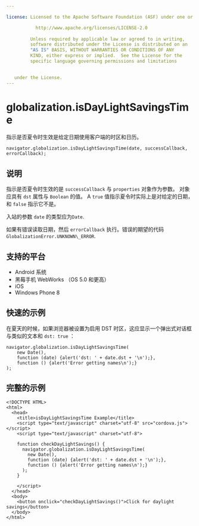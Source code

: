 ```yaml
---

license: Licensed to the Apache Software Foundation (ASF) under one or more contributor license agreements. See the NOTICE file distributed with this work for additional information regarding copyright ownership. The ASF licenses this file to you under the Apache License, Version 2.0 (the "License"); you may not use this file except in compliance with the License. You may obtain a copy of the License at

           http://www.apache.org/licenses/LICENSE-2.0
    
         Unless required by applicable law or agreed to in writing,
         software distributed under the License is distributed on an
         "AS IS" BASIS, WITHOUT WARRANTIES OR CONDITIONS OF ANY
         KIND, either express or implied.  See the License for the
         specific language governing permissions and limitations
    

   under the License.
---
```


# globalization.isDayLightSavingsTime

指示是否夏令时生效是给定日期使用客户端的时区和日历。

    navigator.globalization.isDayLightSavingsTime(date, successCallback, errorCallback);
    

## 说明

指示是否夏令时生效的是 `successCallback` 与 `properties` 对象作为参数。 对象应具有 `dst` 属性与 `Boolean` 的值。 A `true` 值指示夏令时实际上是对给定的日期，和 `false` 指示它不是。

入站的参数 `date` 的类型应为`Date`.

如果有错误读取日期，然后 `errorCallback` 执行。错误的期望的代码`GlobalizationError.UNKNOWN\_ERROR`.

## 支持的平台

*   Android 系统
*   黑莓手机 WebWorks （OS 5.0 和更高）
*   iOS
*   Windows Phone 8

## 快速的示例

在夏天的时候，如果浏览器被设置为启用 DST 时区，这应显示一个弹出式对话框与类似的文本和 `dst: true` ：

    navigator.globalization.isDayLightSavingsTime(
        new Date(),
        function (date) {alert('dst: ' + date.dst + '\n');},
        function () {alert('Error getting names\n');}
    );
    

## 完整的示例

    <!DOCTYPE HTML>
    <html>
      <head>
        <title>isDayLightSavingsTime Example</title>
        <script type="text/javascript" charset="utf-8" src="cordova.js"></script>
        <script type="text/javascript" charset="utf-8">
    
        function checkDayLightSavings() {
          navigator.globalization.isDayLightSavingsTime(
            new Date(),
            function (date) {alert('dst: ' + date.dst + '\n');},
            function () {alert('Error getting names\n');}
          );
        }
    
        </script>
      </head>
      <body>
        <button onclick="checkDayLightSavings()">Click for daylight savings</button>
      </body>
    </html>